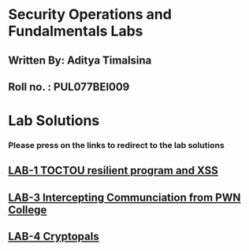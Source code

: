 # Security Operations and Fundalmentals Labs 

## Written By: Aditya Timalsina
## Roll no. : PUL077BEI009

# Lab Solutions 
### Please press on the links to redirect to the lab solutions 

## [LAB-1 TOCTOU resilient program and XSS](Lab1.md)
## [LAB-3 Intercepting Communciation from PWN College](Lab3.md)
## [LAB-4 Cryptopals](Lab4.md)